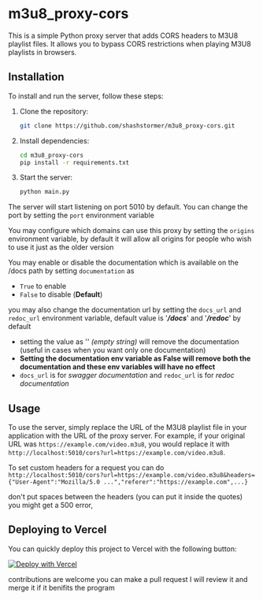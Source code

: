 # m3u8_proxy-cors

This is a simple Python proxy server that adds CORS headers to M3U8 playlist files. It allows you to bypass CORS restrictions when playing M3U8 playlists in browsers.

## Installation

To install and run the server, follow these steps:

1. Clone the repository:
    ```bash
    git clone https://github.com/shashstormer/m3u8_proxy-cors.git
    ```
2. Install dependencies:
    
    ```bash
    cd m3u8_proxy-cors
    pip install -r requirements.txt
    ```
3. Start the server:
    ```bash
    python main.py
    ```

The server will start listening on port 5010 by default. You can change the port by setting the `port` environment variable

You may configure which domains can use this proxy by setting the `origins` environment variable, by default it will allow all origins for people who wish to use it just as the older version

You may enable or disable the documentation which is available on the /docs path by setting `documentation` as 
- `True` to enable
- `False` to disable (**Default**)

you may also change the documentation url by setting the `docs_url` and `redoc_url` environment variable, default value is '**_/docs_**' and '**_/redoc_**' by default
- setting the value as '' _(empty string)_ will remove the documentation (useful in cases when you want only one documentation)
- **Setting the documentation env variable as False will remove both the documentation and these env variables will have no effect** 
- `docs_url` is for _swagger documentation_ and `redoc_url` is for _redoc documentation_


## Usage

To use the server, simply replace the URL of the M3U8 playlist file in your application with the URL of the proxy server. For example, if your original URL was `https://example.com/video.m3u8`, you would replace it with `http://localhost:5010/cors?url=https://example.com/video.m3u8`.

To set custom headers for a request you can do ```http://localhost:5010/cors?url=https://example.com/video.m3u8&headers={"User-Agent":"Mozilla/5.0 ...","referer":"https://example.com",...}```

don't put spaces between the headers (you can put it inside the quotes) you might get a 500 error,

## Deploying to Vercel
You can quickly deploy this project to Vercel with the following button:

[![Deploy with Vercel](https://vercel.com/button)](https://vercel.com/new/clone?repository-url=https%3A%2F%2Fgithub.com%2Fshashstormer%2Fm3u8_proxy-cors&project-name=m3u8-proxy-cors&repository-name=m3u8-proxy-cors)


contributions are welcome you can make a pull request I will review it and merge it if it benifits the program
